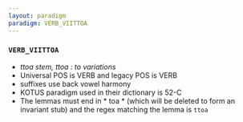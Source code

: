 ```yaml
---
layout: paradigm
paradigm: VERB_VIITTOA
---
```

### ` VERB_VIITTOA `

* _ttoa stem, ttoa : to variations_
* Universal POS is VERB and legacy POS is VERB
* suffixes use back vowel harmony
* KOTUS paradigm used in their dictionary is 52-C
* The lemmas must end in * toa * (which will be deleted to form an invariant stub) and the regex matching the lemma is ` ttoa `
